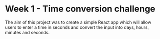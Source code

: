 # Week 1 - Time conversion challenge

The aim of this project was to create a simple React app which will allow users to enter a time in seconds and convert the input into days, hours, minutes and seconds.
